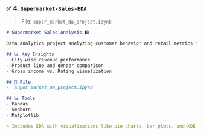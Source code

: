 
### ✅ 4. `Supermarket-Sales-EDA`  
> File: `super_market_da_project.ipynb`

```markdown
# Supermarket Sales Analysis 🛍️

Data analytics project analyzing customer behavior and retail metrics from a supermarket chain.

## 📊 Key Insights
- City-wise revenue performance
- Product line and gender comparison
- Gross income vs. Rating visualization

## 📁 File
- `super_market_da_project.ipynb`

## 📊 Tools
- Pandas
- Seaborn
- Matplotlib

> Includes EDA with visualizations like pie charts, bar plots, and KDE plots.
